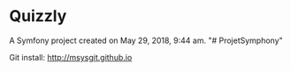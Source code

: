 Quizzly
=======

A Symfony project created on May 29, 2018, 9:44 am.
"# ProjetSymphony" 

Git install:
http://msysgit.github.io